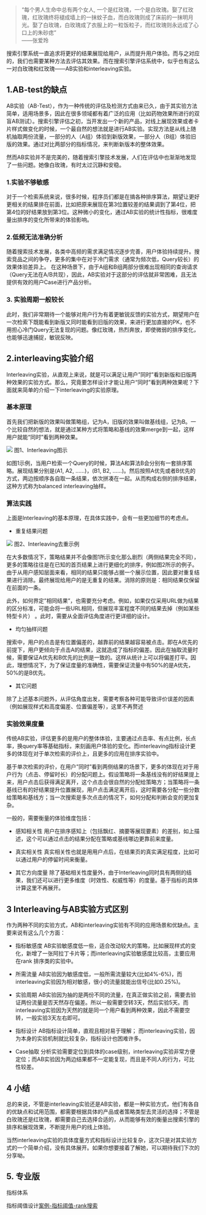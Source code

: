 
 > “每个男人生命中总有两个女人, 一个是红玫瑰，一个是白玫瑰。娶了红玫瑰，红玫瑰终将褪成墙上的一抹蚊子血，而白玫瑰则成了床前的一抹明月光。娶了白玫瑰，白玫瑰成了衣服上的一粒饭粒子，而红玫瑰则永远成了心口上的朱砂痣”   
 > ——张爱玲


搜索引擎系统一直追求将更好的结果展现给用户，从而提升用户体验。而与之对应的，我们也需要某种方法去评估其效果。而在搜索引擎评估系统中，似乎也有这么一对白玫瑰和红玫瑰——AB实验和interleaving实验。

## 1.AB-test的缺点
AB实验（AB-Test），作为一种传统的评估及检测方式由来已久，由于其实验方法简单，适用场景多，因此在很多领域都有着广泛的应用（比如药物效果所进行的双盲AB测试）。搜索引擎评估之初，当开发出一个新的产品，对线上展现效果或者卡片样式做变化的时候，一个最自然的想法就是进行AB实验。实现方法是从线上随机抽取两份流量，一部分的人（A组）体验到新版效果，一部分人（B组）体验旧版的效果。通过对比两部分的指标情况，来判断新版本的整体效果。

然而AB实验并不是完美的，随着搜索引擎技术发展，人们在评估中也渐渐地发现了一些问题。她像白玫瑰，有时太过沉静和安稳。

### 1.实验不够敏感
对于一个检索系统来说，很多时候，程序员们都是在搞各种排序算法，期望让更好更相关的结果排在前面，比如把原来展现在第3位置较差的结果调到了第4位，把第4位的好结果放到第3位。这种微小的变化，通过AB实验的统计性指标，很难度量出排序的变化所带来的体验影响。

### 2.低频无法准确分析
随着搜索技术发展，各类中高频的需求满足情况逐步完善，用户体验持续提升。搜索竞品之间的争夺，更多的集中在对于冷门需求（通常为频次低，Query较长）的效果体验差异上。 在这种场景下，由于A组和B组两部分很难出现相同的查询请求（Query无法在A/B共现），因此，AB实验对于这部分的评估就非常困难，且无法提供有效的用户Case进行产品分析。

 
### 3. 实验周期一般较长
此时，我们非常期待一个能够对用户行为有着更敏锐反馈的实验方式，期望用户在一次检索下既能看到新版又同时能看到旧版的效果，来进行更加直接的PK，也不用担心冷门Query无法复现的问题。像红玫瑰，热烈奔放，即使微弱的排序变化，也能够迅速捕捉，敏锐反映。

 

## 2.interleaving实验介绍
Interleaving实验，从直观上来说，就是可以满足让用户”同时”看到新版和旧版两种效果的实验方式。那么，究竟要怎样设计才能让用户“同时”看到两种效果呢？下面就来简单的介绍一下interleaving的实验原理。

### 基本原理
首先我们把新版的效果叫做策略组，记为A，旧版的效果叫做基线组，记为B。一个比较自然的想法，就是通过某种方式将策略和基线的效果merge到一起，这样用户就能“同时”看到两种效果。

![](../../../Draft/media/16143353906729.jpg)
图1、Interleaving图示


如图1示例，当用户检索一个Query的时候，算法A和算法B会分别有一套排序策略。展现结果分别是(A1, A2, ……)，(B1, B2, ……)。然后按照A优先或者B优先的方式，两边按顺序各自取一条结果，依次拼凑在一起。从而构成右侧的排序结果，这种方式称为balanced interleaving抽样。

 
### 算法实践
上面是Interleaving的基本原理，在具体实践中，会有一些更加细节的考虑点。

- 重复结果问题

![](../../../Draft/media/16143354056410.jpg)
图2、Interleaving去重示例

在大多数情况下，策略结果并不会像图1所示变化那么剧烈（两侧结果完全不同），更多的策略往往是在已知的首页结果上进行更细化的排序，例如图2所示的例子。由于从用户感知层面来看，相同的结果只能够占据一个展示位置，因此要对重复结果进行消除。最终展现给用户的是无重复的结果。消除的原则是：相同结果仅保留在前面的一条。

此外，如何界定”相同结果”，也需要充分考虑。例如，如果仅仅采用URL做为结果的区分标准，可能会将一些URL相同，但展现丰富程度不同的结果去掉（例如某些特型卡片） 。此时，需要从全面评估角度进行更详细的设计。

- 均匀抽样问题

搜索中，用户的点击是有位置偏差的，越靠前的结果越容易被点击。即在A优先的前提下，用户更倾向于点击A的结果，这就造成了指标的偏差。因此在抽取流量时候，需要保证A优先和B优先的比例是一致的。这样从统计上可以将偏差打平。因此，理想情况下，为了保证度量的准确性，需要保证流量中有50%的是A优先，50%的是B优先。

- 其它问题

除了上述基本问题外，从评估角度出发，需要考察各种可能导致评价误差的因素（例如展现样式和高度偏差、位置偏差等），这里不再赘述

 

### 实验效果度量

传统AB实验，评估更多的是用户的整体体验，主要通过点击率、有点比例，长点率，换query率等基础指标，来刻画用户体验的变化。而interleaving指标设计更多的体现在对于单次检索的评价上，且更多的应用在排序实验中。

基于单次检索的评价，在用户”同时”看到两侧结果的场景下，更多的体现在对于用户行为（点击、停留时长）的分配问题上。假设策略将一条基线没有的好结果提上来，用户点击后获得满足离开，这个点击会很自然的分配给策略方；当策略将一条基线已有的好结果提升位置展现，用户点击满足离开后，这时需要各分配一些分数给策略和基线方；当一次搜索是多次点击的情况下，如何分配和判断会变的更加复杂。

一般的，需要衡量的体验维度包括：
- 感知相关性
用户在排序感知上（包括飘红、摘要等展现要素）的差别，如上描述，这个可以通过点击的结果分配在策略或基线哪边更靠前来度量。

- 真实相关性
真实相关性也就是用用户点后，在结果页的真实满足程度，比如可以通过用户的停留时间来衡量。

- 其它方向度量
除了基础相关性度量外，由于Interleaving同时具有两侧的结果，我们还可以进行更多维度（时效性、权威性等）的度量。基于指标的具体计算这里不再展开。

 

## 3 Interleaving与AB实验方式区别

作为两种不同的实验方式，AB和interleaving实验有不同的应用场景和优缺点。主要来说有这么几个方面：

- 指标敏感度
AB实验敏感度低一些，适合改动较大的策略，比如展现样式的变化，新增了一张阿拉丁卡片等；而interleaving实验敏感度比较高，主要应用在rank 排序类的实验中。

- 所需流量
AB实验因为敏感度低，一般所需流量较大(比如4%-6%)，而interleaving实验因为相对敏感，很小的流量就能出信号(比如0.25%)。

- 实验周期
AB实验因为抽的是两份不同的流量，在真正做实验之前，需要去验证两份流量是否天然存在偏差。所以一般需要空转3天，然后实验5天。而interleaving实验因为天然的就是同一个用户看到两种效果，因此不需要空转，一般实验3天左右即可。

- 指标设计
AB指标设计简单，直观且相对易于理解； 而interleaving实验，因为本身的实验机制就比较复杂，指标设计也困难许多。

- Case抽取
分析实验需要定位到具体的case级别，interleaving实验非常方便定位；而AB实验因为两边结果都不一定能复现，而且是不同人的行为，可比性较差。

 

## 4 小结

总的来说，不管是interleaving实验还是AB实验，都是一种实验方式，他们有各自的优缺点和试用范围，都需要根据具体的产品或者策略类型去灵活的选择；不管是白玫瑰还是红玫瑰，都需要自己去选择合适的，从而能够有效的衡量出搜索引擎的排序和展现效果，不断提升用户的线上体验。

当然interleaving实验的具体度量方式和指标设计比较复杂，这次只是对其实验方式的一个简单介绍，没有具体展开。如果你想要接着了解她，可以期待我们下次的分享呦。


## 5. 专业版
指标体系


指标阈值设计[案例-指标阈值-rank搜索](../../业务专题/9专题-指标体系PDCA/案例-指标阈值-rank搜索.md)

 